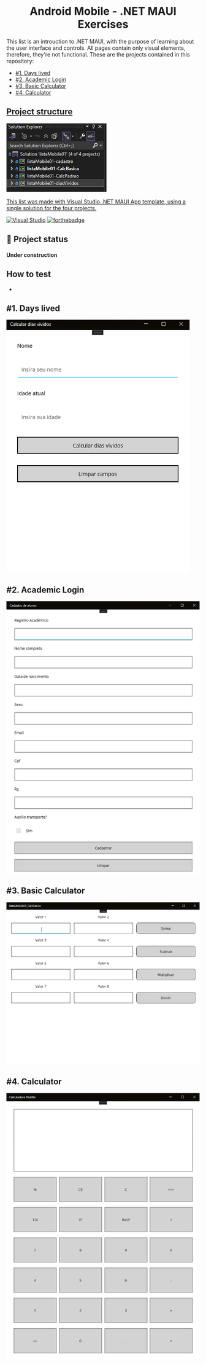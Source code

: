 <h1 align="center">Android Mobile - .NET MAUI Exercises</h1>

This list is an introuction to .NET MAUI, with the purpose of learning about the user interface and controls. 
All pages contain only visual elements, therefore, they're not functional.
These are the projects contained in this repository:
<ul>
  <li><a href="#p1">#1. Days lived</li>
  <li><a href="#p2">#2. Academic Login</li>
  <li><a href="#p3">#3. Basic Calculator</li>
  <li><a href="#p4">#4. Calculator</li>
</ul>

<h2>Project structure</h2>
<p>
  <img src="/src/solution.png" alt="Solution page with all projects">
</p>
This list was made with Visual Studio .NET MAUI App template, using a single solution for the four projects.

[![Visual Studio](https://badgen.net/badge/icon/visualstudio?icon=visualstudio&label)](https://visualstudio.microsoft.com/pt-br/)
[![forthebadge](https://forthebadge.com/images/badges/made-with-c-sharp.svg)](https://forthebadge.com)

## :rocket: Project status
<h4>Under construction</h4>

<h2>How to test</h2>
<ul>
  <li></li>
</ul>

<h2 id="p1">#1. Days lived</h2>
<p>
  <img src="/src/daysLived.png" alt="Days Lived program page">
</p>

<h2 id="p2">#2. Academic Login</h2>
<p>
  <img src="/src/academicLogin.png" alt="Academic Login program page">
</p>

<h2 id="p3">#3. Basic Calculator</h2>
<p>
  <img src="/src/basicCalc.png" alt="Basic calculator program page">
</p>

<h2 id="p4">#4. Calculator</h2>
<p>
  <img src="/src/calc.png" alt="Calculator program page">
</p>
